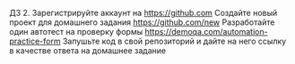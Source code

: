 ДЗ 2.
Зарегистрируйте аккаунт на https://github.com
Создайте новый проект для домашнего задания https://github.com/new
Разработайте один автотест на проверку формы https://demoqa.com/automation-practice-form
Запушьте код в свой репозиторий и дайте на него ссылку в качестве ответа на домашнее задание
